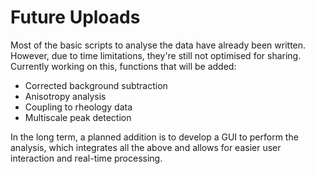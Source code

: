 # Future Uploads 

Most of the basic scripts to analyse the data have already been written. However, due to time limitations, they're still not optimised for sharing. Currently working on this, functions that will be added:

- Corrected background subtraction
- Anisotropy analysis
- Coupling to rheology data
- Multiscale peak detection

In the long term, a planned addition is to develop a GUI to perform the analysis, which integrates all the above and allows for easier user interaction and real-time processing. 
